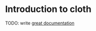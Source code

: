 # Introduction to cloth

TODO: write [great documentation](http://jacobian.org/writing/great-documentation/what-to-write/)
